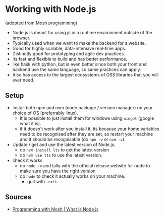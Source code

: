 # Working with Node.js

(adopted from Mosh programming)

- Node js is meant for using js in a runtime environment outside of the browser.
- Typically used when we want to make the backend for a website.
- Good for highly scalable, data-intensive real-time apps.
- Distinctly good for prototyping and agile dev practices.
- Its fast and flexible to build and has better performance.
- like flask with python, but is even better since both your front and backend use the same language, so same practices can apply.
- Also has access to the largest ecosystems of OSS libraries that you will ever need.

## Setup

- Install both npm and nvm (node package / version manager) on your choice of OS (preferrably linux).
    - It is possible to just install them for windows using `winget` (google what it is).
    - if it doesn't work after you install it, its because your home variables need to be recognised after they are set, so restart your machine and it should be recognisable (do `npm -v` or `nvm -v`).
- Update / get and use the latest version of Node.js.
    - do `nvm install lts` to get the latest version
    - do `nvm use lts` to use the latest version.
- check it works
    - do `node -v` and tally with the official release website for node to make sure you have the right version
    - do `node` to check it actually works on your machine.
        - quit with `.exit`.

## Sources

- [Programming with Mosh | What is Node js](https://youtu.be/uVwtVBpw7RQ?si=YjmiuEn-UwuLiHVl)
